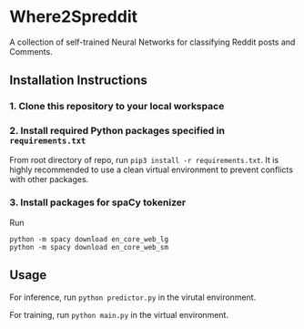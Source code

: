 # Where2Spreddit

A collection of self-trained Neural Networks for classifying Reddit posts and Comments.

## Installation Instructions

### 1. Clone this repository to your local workspace

### 2. Install required Python packages specified in `requirements.txt`

From root directory of repo, run `pip3 install -r requirements.txt`. It is highly recommended to use a clean virtual environment to prevent conflicts with other packages.

### 3. Install packages for spaCy tokenizer

Run

```
python -m spacy download en_core_web_lg
python -m spacy download en_core_web_sm
```

## Usage

For inference, run `python predictor.py` in the virutal environment.

For training, run `python main.py` in the virtual environment.